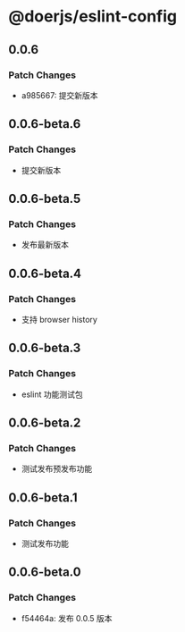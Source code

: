 # @doerjs/eslint-config

## 0.0.6

### Patch Changes

- a985667: 提交新版本

## 0.0.6-beta.6

### Patch Changes

- 提交新版本

## 0.0.6-beta.5

### Patch Changes

- 发布最新版本

## 0.0.6-beta.4

### Patch Changes

- 支持 browser history

## 0.0.6-beta.3

### Patch Changes

- eslint 功能测试包

## 0.0.6-beta.2

### Patch Changes

- 测试发布预发布功能

## 0.0.6-beta.1

### Patch Changes

- 测试发布功能

## 0.0.6-beta.0

### Patch Changes

- f54464a: 发布 0.0.5 版本
